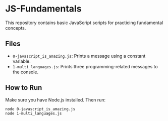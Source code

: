 # JS-Fundamentals

This repository contains basic JavaScript scripts for practicing fundamental concepts.

## Files

- `0-javascript_is_amazing.js`: Prints a message using a constant variable.
- `1-multi_languages.js`: Prints three programming-related messages to the console.

## How to Run

Make sure you have Node.js installed. Then run:

```bash
node 0-javascript_is_amazing.js
node 1-multi_languages.js
